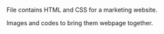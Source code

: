 File contains HTML and CSS for a marketing website. 

Images and codes to bring them webpage together.
